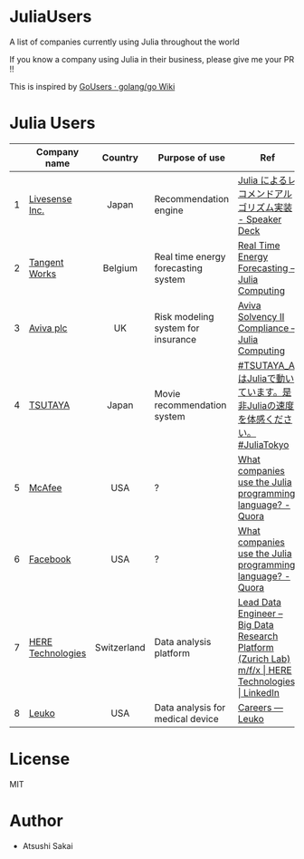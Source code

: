 # JuliaUsers
A list of companies currently using Julia throughout the world

If you know a company using Julia in their business, please give me your PR !!

This is inspired by [GoUsers · golang/go Wiki](https://github.com/golang/go/wiki/GoUsers#japan)

# Julia Users

|| Company name   | Country        | Purpose of use | Ref  |
|-| ------------- |:-------------:|------------|-----|
|1| [Livesense Inc.](https://www.livesense.co.jp/) | Japan			| Recommendation engine | [Julia によるレコメンドアルゴリズム実装 \- Speaker Deck](https://speakerdeck.com/livesense/julia-niyorurekomentoarukorisumushi-zhuang)|
|2| [Tangent Works](http://www.tangent.works/)|Belgium| Real time energy forecasting system|[Real Time Energy Forecasting – Julia Computing](https://juliacomputing.com/case-studies/tangent-works.html)|
|3| [Aviva plc](https://www.aviva.com/)|UK|Risk modeling system for insurance|[Aviva Solvency II Compliance – Julia Computing](https://juliacomputing.com/case-studies/aviva.html)|
|4| [TSUTAYA](https://tsutaya.ai/)|Japan|Movie recommendation system|[#TSUTAYA_AI はJuliaで動いています。是非Juliaの速度を体感ください。  #JuliaTokyo](https://twitter.com/hyper0dietter/status/1053641348903919616)|
|5| [McAfee](https://www.mcafee.com/en-us/index.html)|USA| ? |[What companies use the Julia programming language? \- Quora](https://www.quora.com/What-companies-use-the-Julia-programming-language)|
|6| [Facebook](https://www.facebook.com/)|USA| ? |[What companies use the Julia programming language? \- Quora](https://www.quora.com/What-companies-use-the-Julia-programming-language)|
|7| [HERE Technologies](https://www.here.com/en)|Switzerland| Data analysis platform |[Lead Data Engineer – Big Data Research Platform \(Zurich Lab\) m/f/x \| HERE Technologies \| LinkedIn](https://www.linkedin.com/jobs/view/950447986/)|
|8| [Leuko](https://leuko.io/)|USA| Data analysis for medical device |[Careers — Leuko](https://leuko.io/careers)|

# License

MIT

# Author

- Atsushi Sakai


